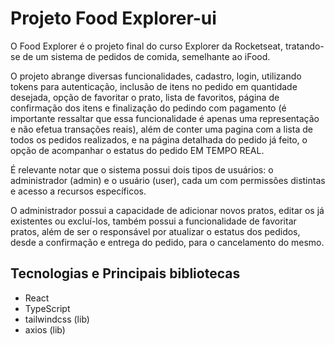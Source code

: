 
# Projeto Food Explorer-ui

O Food Explorer é o projeto final do curso Explorer da Rocketseat, tratando-se de um sistema de pedidos de comida, semelhante ao iFood. 

O projeto abrange diversas funcionalidades, cadastro, login, utilizando tokens para autenticação, inclusão de itens no pedido em quantidade desejada, opção de favoritar o prato, lista de favoritos, página de confirmação dos itens e finalização do pedindo com pagamento (é importante ressaltar que essa funcionalidade é apenas uma representação e não efetua transações reais), além de conter uma pagina com a lista de todos os pedidos realizados, e na página detalhada do pedido já feito, o opção de acompanhar o estatus do pedido EM TEMPO REAL.

É relevante notar que o sistema possui dois tipos de usuários: o administrador (admin) e o usuário (user), cada um com permissões distintas e acesso a recursos específicos.

O administrador possui a capacidade de adicionar novos pratos, editar os já existentes ou excluí-los, também possui a funcionalidade de favoritar pratos, além de ser o responsável por atualizar o estatus dos pedidos, desde a confirmação e entrega do pedido, para o cancelamento do mesmo.


## Tecnologias e Principais bibliotecas
- React 
- TypeScript
- tailwindcss (lib)
- axios (lib)
